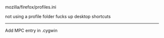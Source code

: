 
mozilla/firefox/profiles.ini

not using a profile folder fucks up desktop shortcuts

---

Add MPC entry in
.cygwin
